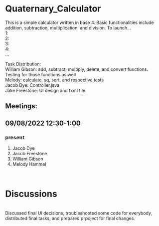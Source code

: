 <h1>Quaternary_Calculator</h1>

This is a simple calculator written in base 4. Basic functionalities include addition, subtraction, multiplication, and division.
To launch...<br>
1:<br>
2:<br>
3:<br>
4:<br>
...

Task Distribution:<br>
William Gibson: add, subtract, multiply, delete, and convert functions. Testing for those functions as well<br>
Melody: calculate, sq, sqrt, and respective tests<br>
Jacob Dye: Controller.java<br>
Jake Freestone: UI design and fxml file.<br>

<h2>Meetings:</h2>
<h2>09/08/2022 12:30-1:00</h2> 
<h3>present</h3>
<ol>
  <li>Jacob Dye</li>
  <li>Jacob Freestone</li>
  <li>William Gibson</li>
  <li>Melody Hammel</li>
</ol>
<br>
<h1>Discussions</h1>
<br>
Discussed final UI decisions, troubleshooted some code for everybody, distributed final tasks, and prepared prpoject for final changes. 
